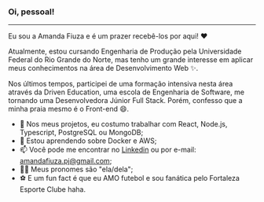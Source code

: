 ### Oi, pessoal!
---
Eu sou a Amanda Fiuza e é um prazer recebê-los por aqui! ❤️

Atualmente, estou cursando Engenharia de Produção pela Universidade Federal do Rio Grande do Norte, mas tenho um grande interesse em aplicar meus conhecimentos na área de Desenvolvimento Web ✨.

Nos últimos tempos, participei de uma formação intensiva nesta área através da Driven Education, uma escola de Engenharia de Software, me tornando uma Desenvolvedora Júnior Full Stack. Porém, confesso que a minha praia mesmo é o Front-end 😄.

- 🔭 Nos meus projetos, eu costumo trabalhar com React, Node.js, Typescript, PostgreSQL ou MongoDB;
- 🌱 Estou aprendendo sobre Docker e AWS;
- 📫 Você pode me encontrar no <a href="https://www.linkedin.com/in/amandajlfiuza/">Linkedin</a> ou por e-mail: amandafiuza.pj@gmail.com;
- 👩🏻 Meus pronomes são "ela/dela";
- ⚽ E um fun fact é que eu AMO futebol e sou fanática pelo Fortaleza Esporte Clube haha.

